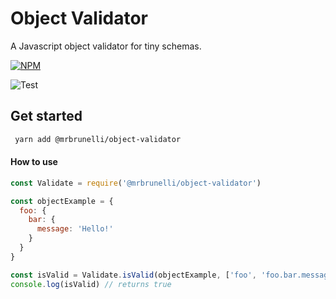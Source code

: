 # Object Validator

A Javascript object validator for tiny schemas.

[![NPM](https://nodei.co/npm/@mrbrunelli/object-validator.png?downloads=true&downloadRank=true&stars=true)](https://nodei.co/npm/@mrbrunelli/object-validator/)

![Test](https://github.com/mrbrunelli/object-validator/actions/workflows/test.yml/badge.svg)


## Get started
```sh
 yarn add @mrbrunelli/object-validator
```

#### How to use

```js
const Validate = require('@mrbrunelli/object-validator')

const objectExample = {
  foo: {
    bar: {
      message: 'Hello!'
    }
  }
}

const isValid = Validate.isValid(objectExample, ['foo', 'foo.bar.message'])
console.log(isValid) // returns true
```
